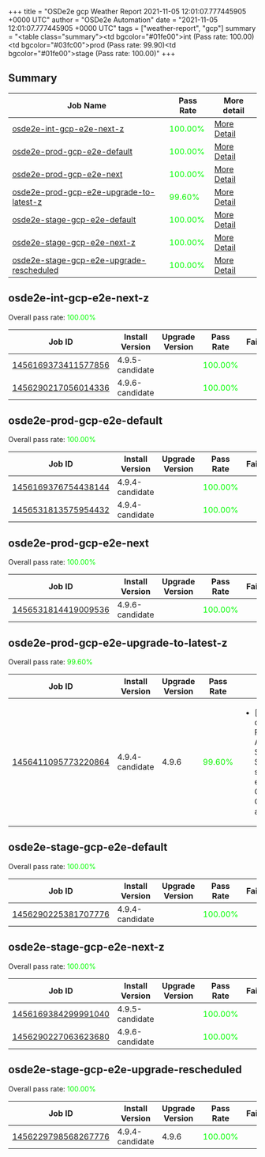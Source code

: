 +++
title = "OSDe2e gcp Weather Report 2021-11-05 12:01:07.777445905 +0000 UTC"
author = "OSDe2e Automation"
date = "2021-11-05 12:01:07.777445905 +0000 UTC"
tags = ["weather-report", "gcp"]
summary = "<table class=\"summary\"><tr><td bgcolor=\"#01fe00\"></td><td>int (Pass rate: 100.00)</td></tr><tr><td bgcolor=\"#03fc00\"></td><td>prod (Pass rate: 99.90)</td></tr><tr><td bgcolor=\"#01fe00\"></td><td>stage (Pass rate: 100.00)</td></tr></table>"
+++
## Summary

| Job Name | Pass Rate | More detail |
|----------|-----------|-------------|
|[osde2e-int-gcp-e2e-next-z](https://prow.ci.openshift.org/?job=osde2e-int-gcp-e2e-next-z)| <span style="color:#01fe00;">100.00%</span>|[More Detail](#osde2e-int-gcp-e2e-next-z)|
|[osde2e-prod-gcp-e2e-default](https://prow.ci.openshift.org/?job=osde2e-prod-gcp-e2e-default)| <span style="color:#01fe00;">100.00%</span>|[More Detail](#osde2e-prod-gcp-e2e-default)|
|[osde2e-prod-gcp-e2e-next](https://prow.ci.openshift.org/?job=osde2e-prod-gcp-e2e-next)| <span style="color:#01fe00;">100.00%</span>|[More Detail](#osde2e-prod-gcp-e2e-next)|
|[osde2e-prod-gcp-e2e-upgrade-to-latest-z](https://prow.ci.openshift.org/?job=osde2e-prod-gcp-e2e-upgrade-to-latest-z)| <span style="color:#0bf400;">99.60%</span>|[More Detail](#osde2e-prod-gcp-e2e-upgrade-to-latest-z)|
|[osde2e-stage-gcp-e2e-default](https://prow.ci.openshift.org/?job=osde2e-stage-gcp-e2e-default)| <span style="color:#01fe00;">100.00%</span>|[More Detail](#osde2e-stage-gcp-e2e-default)|
|[osde2e-stage-gcp-e2e-next-z](https://prow.ci.openshift.org/?job=osde2e-stage-gcp-e2e-next-z)| <span style="color:#01fe00;">100.00%</span>|[More Detail](#osde2e-stage-gcp-e2e-next-z)|
|[osde2e-stage-gcp-e2e-upgrade-rescheduled](https://prow.ci.openshift.org/?job=osde2e-stage-gcp-e2e-upgrade-rescheduled)| <span style="color:#01fe00;">100.00%</span>|[More Detail](#osde2e-stage-gcp-e2e-upgrade-rescheduled)|



## osde2e-int-gcp-e2e-next-z

Overall pass rate: <span style="color:#01fe00;">100.00%</span>

| Job ID | Install Version | Upgrade Version | Pass Rate | Failures |
|--------|-----------------|-----------------|-----------|----------|
[1456169373411577856](https://prow.ci.openshift.org/view/gs/origin-ci-test/logs/osde2e-int-gcp-e2e-next-z/1456169373411577856) | 4.9.5-candidate |  | <span style="color:#01fe00;">100.00%</span>|
[1456290217056014336](https://prow.ci.openshift.org/view/gs/origin-ci-test/logs/osde2e-int-gcp-e2e-next-z/1456290217056014336) | 4.9.6-candidate |  | <span style="color:#01fe00;">100.00%</span>|



## osde2e-prod-gcp-e2e-default

Overall pass rate: <span style="color:#01fe00;">100.00%</span>

| Job ID | Install Version | Upgrade Version | Pass Rate | Failures |
|--------|-----------------|-----------------|-----------|----------|
[1456169376754438144](https://prow.ci.openshift.org/view/gs/origin-ci-test/logs/osde2e-prod-gcp-e2e-default/1456169376754438144) | 4.9.4-candidate |  | <span style="color:#01fe00;">100.00%</span>|
[1456531813575954432](https://prow.ci.openshift.org/view/gs/origin-ci-test/logs/osde2e-prod-gcp-e2e-default/1456531813575954432) | 4.9.4-candidate |  | <span style="color:#01fe00;">100.00%</span>|



## osde2e-prod-gcp-e2e-next

Overall pass rate: <span style="color:#01fe00;">100.00%</span>

| Job ID | Install Version | Upgrade Version | Pass Rate | Failures |
|--------|-----------------|-----------------|-----------|----------|
[1456531814419009536](https://prow.ci.openshift.org/view/gs/origin-ci-test/logs/osde2e-prod-gcp-e2e-next/1456531814419009536) | 4.9.6-candidate |  | <span style="color:#01fe00;">100.00%</span>|



## osde2e-prod-gcp-e2e-upgrade-to-latest-z

Overall pass rate: <span style="color:#0bf400;">99.60%</span>

| Job ID | Install Version | Upgrade Version | Pass Rate | Failures |
|--------|-----------------|-----------------|-----------|----------|
[1456411095773220864](https://prow.ci.openshift.org/view/gs/origin-ci-test/logs/osde2e-prod-gcp-e2e-upgrade-to-latest-z/1456411095773220864) | 4.9.4-candidate | 4.9.6 | <span style="color:#0bf400;">99.60%</span>|<ul><li>[upgrade] [Suite: operators] [OSD] RBAC Dedicated Admins SubjectPermission SubjectPermission should have the expected ClusterRoles, ClusterRoleBindings and RoleBindinsg</li></ul>



## osde2e-stage-gcp-e2e-default

Overall pass rate: <span style="color:#01fe00;">100.00%</span>

| Job ID | Install Version | Upgrade Version | Pass Rate | Failures |
|--------|-----------------|-----------------|-----------|----------|
[1456290225381707776](https://prow.ci.openshift.org/view/gs/origin-ci-test/logs/osde2e-stage-gcp-e2e-default/1456290225381707776) | 4.9.4-candidate |  | <span style="color:#01fe00;">100.00%</span>|



## osde2e-stage-gcp-e2e-next-z

Overall pass rate: <span style="color:#01fe00;">100.00%</span>

| Job ID | Install Version | Upgrade Version | Pass Rate | Failures |
|--------|-----------------|-----------------|-----------|----------|
[1456169384299991040](https://prow.ci.openshift.org/view/gs/origin-ci-test/logs/osde2e-stage-gcp-e2e-next-z/1456169384299991040) | 4.9.5-candidate |  | <span style="color:#01fe00;">100.00%</span>|
[1456290227063623680](https://prow.ci.openshift.org/view/gs/origin-ci-test/logs/osde2e-stage-gcp-e2e-next-z/1456290227063623680) | 4.9.6-candidate |  | <span style="color:#01fe00;">100.00%</span>|



## osde2e-stage-gcp-e2e-upgrade-rescheduled

Overall pass rate: <span style="color:#01fe00;">100.00%</span>

| Job ID | Install Version | Upgrade Version | Pass Rate | Failures |
|--------|-----------------|-----------------|-----------|----------|
[1456229798568267776](https://prow.ci.openshift.org/view/gs/origin-ci-test/logs/osde2e-stage-gcp-e2e-upgrade-rescheduled/1456229798568267776) | 4.9.4-candidate | 4.9.6 | <span style="color:#01fe00;">100.00%</span>|





